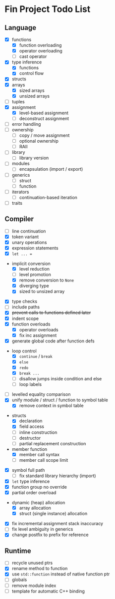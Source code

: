 # Fin Project Todo List

## Language

- [x] functions
  - [x] function overloading
  - [x] operator overloading
  - [ ] cast operator
- [x] type inference
  - [x] functions
  - [x] control flow
- [x] structs
- [x] arrays
  - [x] sized arrays
  - [x] unsized arrays
- [ ] tuples
- [x] assignment
  - [x] level-based assignment
  - [ ] deconstruct assignment
- [ ] error handling
- [ ] ownership
  - [ ] copy / move assignment
  - [ ] optional ownership
  - [ ] RAII
- [ ] library
  - [ ] library version
- [ ] modules
  - [ ] encapsulation (import / export)
- [ ] generics
  - [ ] struct
  - [ ] function
- [ ] iterators
  - [ ] continuation-based iteration
- [ ] traits

## Compiler

- [ ] line continuation
- [x] token variant
- [x] unary operations
- [x] expression statements
- [x] `let ... =`
- implicit conversion
  - [x] level reduction
  - [ ] level promotion
  - [x] remove conversion to `None`
  - [x] diverging type
  - [x] sized to unsized array
- [x] type checks
- [ ] include paths
- [x] ~~prevent calls to functions defined later~~
- [x] indent scope
- [x] function overloads
  - [x] operator overloads
  - [x] fix inc assignment
- [x] generate global code after function defs
- loop control
  - [x] `continue` / `break`
  - [x] `else`
  - [x] `redo`
  - [x] `break ...`
  - [ ] disallow jumps inside condition and else
  - [ ] loop labels
- [ ] levelled equality comparison
- [x] unify module / struct / function to symbol table
  - [x] remove context in symbol table
- structs
  - [x] declaration
  - [x] field access
  - [ ] inline construction
  - [ ] destructor
  - [ ] partial replacement construction
- member function
  - [x] member call syntax
  - [ ] member call scope limit
- [x] symbol full path
  - [ ] fix standard library hierarchy (import)
- [x] `let` type inference
- [x] function group no override
- [x] partial order overload
- dynamic (heap) allocation
  - [x] array allocation
  - [x] struct (single instance) allocation
- [x] fix incremental assignment stack inaccuracy
- [ ] fix level ambiguity in generics
- [x] change postfix to prefix for reference

## Runtime

- [ ] recycle unused ptrs
- [x] rename method to function
- [x] use `std::function` instead of native function ptr
- [ ] globals
- [ ] remove module index
- [ ] template for automatic C++ binding
